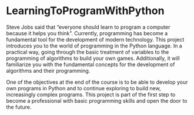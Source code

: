 # LearningToProgramWithPython

Steve Jobs said that “everyone should learn to program a computer because it helps you think”. Currently, programming has become a fundamental tool for the development of modern technology. This project introduces you to the world of programming in the Python language. In a practical way, going through the basic treatment of variables to the programming of algorithms to build your own games. Additionally, it will familiarize you with the fundamental concepts for the development of algorithms and their programming.

One of the objectives at the end of the course is to be able to develop your own programs in Python and to continue exploring to build new, increasingly complex programs. This project is part of the first step to become a professional with basic programming skills and open the door to the future.
